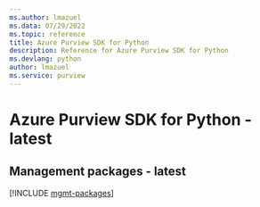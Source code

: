 ```yaml
---
ms.author: lmazuel
ms.data: 07/29/2022
ms.topic: reference
title: Azure Purview SDK for Python
description: Reference for Azure Purview SDK for Python
ms.devlang: python
author: lmazuel
ms.service: purview
---
```

# Azure Purview SDK for Python - latest

## Management packages - latest
[!INCLUDE [mgmt-packages](purview-mgmt-index.md)]